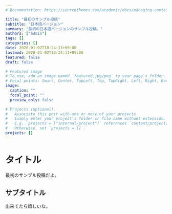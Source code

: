 ```yaml
---
# Documentation: https://sourcethemes.com/academic/docs/managing-content/

title: "最初のサンプル投稿"
subtitle: "日本語バージョン"
summary: "最初の日本語バージョンのサンプル投稿。"
authors: ["admin"]
tags: []
categories: []
date: 2020-01-02T18:24:11+09:00
lastmod: 2020-01-02T18:24:11+09:00
featured: false
draft: false

# Featured image
# To use, add an image named `featured.jpg/png` to your page's folder.
# Focal points: Smart, Center, TopLeft, Top, TopRight, Left, Right, BottomLeft, Bottom, BottomRight.
image:
  caption: ""
  focal_point: ""
  preview_only: false

# Projects (optional).
#   Associate this post with one or more of your projects.
#   Simply enter your project's folder or file name without extension.
#   E.g. `projects = ["internal-project"]` references `content/project/deep-learning/index.md`.
#   Otherwise, set `projects = []`.
projects: []
---
```


# タイトル
最初のサンプル投稿だよ。

## サブタイトル
出来てたら嬉しいな。
